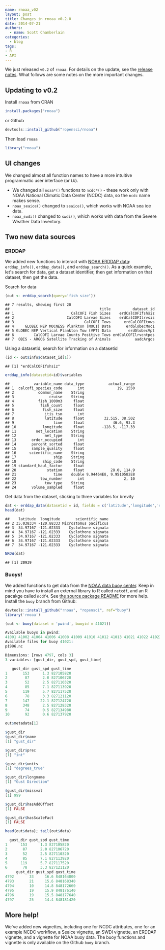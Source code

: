 ```yaml
---
name: rnoaa_v02
layout: post
title: Changes in rnoaa v0.2.0
date: 2014-07-21
authors:
  - name: Scott Chamberlain
categories:
  - blog
tags:
- R
- API
---
```


We just released `v0.2` of `rnoaa`. For details on the update, see the [release notes](https://github.com/ropensci/rnoaa/releases/tag/v0.2.0). What follows are some notes on the more important changes.

## Updating to v0.2

Install `rnoaa` from CRAN


```r
install.packages("rnoaa")
```

or Github


```r
devtools::install_github("ropensci/rnoaa")
```

Then load `rnoaa`


```r
library("rnoaa")
```


## UI changes

We changed almost all function names to have a more intuitive programmatic user interface (or _UI_).

+ We changed all `noaa*()` functions to `ncdc*()` - these work only with NOAA National Climatic Data Center (NCDC) data, so the `ncdc` name makes sense.
+ `noaa_seaice()` changed to `seaice()`, which works with NOAA sea ice data.
+ `noaa_swdi()` changed to `swdi()`, which works with data from the Severe Weather Data Inventory.


## Two new data sources

### ERDDAP

We added new functions to interact with [NOAA ERDDAP data](http://coastwatch.pfeg.noaa.gov/erddap/index.html): `erddap_info()`, `erddap_data()`, and `erddap_search()`. As a quick example, let's search for data, get a dataset identifier, then get information on that dataset, then get the data.

Search for data


```r
(out <- erddap_search(query='fish size'))
```

```
## 7 results, showing first 20
##                                         title          dataset_id
## 1                          CalCOFI Fish Sizes    erdCalCOFIfshsiz
## 2                        CalCOFI Larvae Sizes    erdCalCOFIlrvsiz
## 3                                CalCOFI Tows      erdCalCOFItows
## 4     GLOBEC NEP MOCNESS Plankton (MOC1) Data       erdGlobecMoc1
## 5 GLOBEC NEP Vertical Plankton Tow (VPT) Data        erdGlobecVpt
## 6         CalCOFI Larvae Counts Positive Tows erdCalCOFIlrvcntpos
## 7  OBIS - ARGOS Satellite Tracking of Animals           aadcArgos
```

Using a datasetid, search for information on a datasetid


```r
(id <- out$info$dataset_id[1])
```

```
## [1] "erdCalCOFIfshsiz"
```

```r
erddap_info(datasetid=id)$variables
```

```
##           variable_name data_type           actual_range
## 1  calcofi_species_code       int               19, 1550
## 2           common_name    String
## 3                cruise    String
## 4           fish_1000m3     float
## 5            fish_count     float
## 6             fish_size     float
## 7              itis_tsn       int
## 8              latitude     float         32.515, 38.502
## 9                  line     float             46.6, 93.3
## 10            longitude     float        -128.5, -117.33
## 11         net_location    String
## 12             net_type    String
## 13       order_occupied       int
## 14       percent_sorted     float
## 15       sample_quality     float
## 16      scientific_name    String
## 17                 ship    String
## 18            ship_code    String
## 19 standard_haul_factor     float
## 20              station     float            28.0, 114.9
## 21                 time    double 9.94464E8, 9.9510582E8
## 22           tow_number       int                  2, 10
## 23             tow_type    String
## 24       volume_sampled     float
```

Get data from the dataset, sticking to three variables for brevity


```r
dat <- erddap_data(datasetid = id, fields = c('latitude','longitude','scientific_name'))
head(dat)
```

```
##    latitude  longitude       scientific_name
## 2 35.038334 -120.88333 Microstomus pacificus
## 3  34.97167 -121.02333    Cyclothone signata
## 4  34.97167 -121.02333    Cyclothone signata
## 5  34.97167 -121.02333    Cyclothone signata
## 6  34.97167 -121.02333    Cyclothone signata
## 7  34.97167 -121.02333    Cyclothone signata
```

```r
NROW(dat)
```

```
## [1] 20939
```

### Buoys!

We added functions to get data from the [NOAA data buoy center](http://www.ndbc.noaa.gov/). Keep in mind you have to install an external library to R called `netcdf`, and an R pacakge called `ncdf4`. See [the source package README](https://github.com/ropensci/rnoaa#important---buoy-data) for more help. Install the `buoy` branch from Github:


```r
devtools::install_github("rnoaa", "ropensci", ref="buoy")
library('rnoaa')
```


```r
(out <- buoy(dataset = 'pwind', buoyid = 41021))
```


```r
Available buoys in pwind:
41001 41002 41004 41006 41008 41009 41010 41012 41013 41021 41022 41023 41025 41035 41036 41040 41041 41043 41044 41046 41047 41048 41049 42001 42002 42003 42007 42012 42019 42020 42035 42036 42038 42039 42040 42041 42054 42055 42056 42057 42058 42059 42060 42065 42otp 44004 44005 44007 44008 44009 44011 44013 44014 44017 44018 44020 44025 44027 44028 44065 44066 45001 45002 45003 45004 45005 45006 45007 45008 45011 45012 46001 46002 46003 46005 46006 46011 46012 46013 46014 46015 46022 46023 46025 46026 46027 46028 46029 46030 46035 46041 46042 46044 46045 46047 46050 46051 46053 46054 46059 46060 46061 46062 46063 46066 46069 46070 46071 46072 46073 46075 46076 46077 46078 46079 46080 46081 46082 46083 46084 46085 46086 46087 46088 46089 46106 46270 51000 51001 51002 51003 51004 51028 51100 51101 alsn6 amaa2 amps2 amps3 amps4 auga2 blia2 burl1 buzm3 caro3 cdrf1 chlv2 clkn7 csbf1 dbln6 desw1 disw3 dpia1 drfa2 dryf1 dsln7 ducn7 fbis1 ffia2 fila2 fpsn7 fwyf1 gbcl1 gdil1 glln6 iosn3 ktnf1 lkwf1 lmbv4 lonf1 lscm4 mdrm1 mism1 mlrf1 mpcl1 mrka2 nwpo3 ostf1 pila2 pilm4 plsf1 pota2 ptac1 ptat2 ptgc1 roam4 sacv4 sanf1 sauf1 sbio1 sgnw3 sgof1 sisw1 smkf1 spgf1 srst2 stdm4 svls1 tplm2 ttiw1 venf1 verv4 wpow1
Available files for buoy 41021:
p1996.nc
```


```r
Dimensions: [rows 4797, cols 3]
3 variables: [gust_dir, gust_spd, gust_time]

   gust_dir gust_spd gust_time
1       153      1.3 827105820
2        87      2.0 827106720
3        52      2.5 827110320
4        85      7.1 827113920
5       119      5.7 827117520
6        78      3.3 827121120
7       147     22.1 827124720
8       348      2.5 827128320
9        74      0.5 827134980
10       92      0.6 827137920
```


```r
out$metadata[1]
```


```r
$gust_dir
$gust_dir$name
[1] "gust_dir"

$gust_dir$prec
[1] "int"

$gust_dir$units
[1] "degrees_true"

$gust_dir$longname
[1] "Gust Direction"

$gust_dir$missval
[1] 999

$gust_dir$hasAddOffset
[1] FALSE

$gust_dir$hasScaleFact
[1] FALSE
```



```r
head(out$data); tail(out$data)
```


```r
  gust_dir gust_spd gust_time
1      153      1.3 827105820
2       87      2.0 827106720
3       52      2.5 827110320
4       85      7.1 827113920
5      119      5.7 827117520
6       78      3.3 827121120
     gust_dir gust_spd gust_time
4792       33     16.6 848164800
4793       21     15.6 848168340
4794       10     14.8 848172660
4795       19     15.9 848176140
4796       19     15.5 848177640
4797       25     14.4 848181420
```

## More help!

We've added new vignettes, including one for NCDC attributes, one for an example NCDC workflow, a Seaice vignette, an SWDI vignette, an ERDDAP vignette, and a vignette for NOAA buoy data. The buoy functions and vignette is only available on the Github `buoy` branch.
